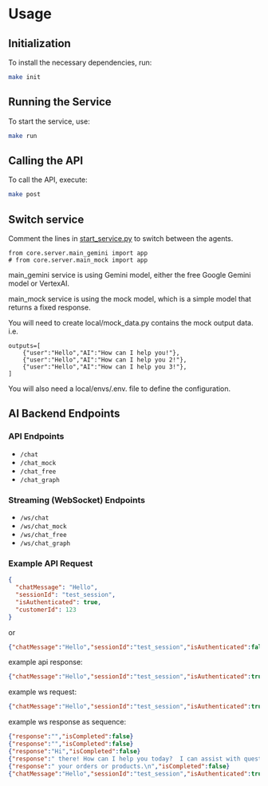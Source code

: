 # Usage

## Initialization

To install the necessary dependencies, run:
```sh
make init
```

## Running the Service

To start the service, use:
```sh
make run
```

## Calling the API

To call the API, execute:
```sh
make post
```

## Switch service
Comment the lines in [start_service.py](start_service.py) to switch between the agents.
```
from core.server.main_gemini import app
# from core.server.main_mock import app
```

main_gemini service is using Gemini model, either the free Google Gemini model or VertexAI. 

main_mock service is using the mock model, which is a simple model that returns a fixed response.

You will need to create local/mock_data.py contains the mock output data. i.e.
```
outputs=[
    {"user":"Hello","AI":"How can I help you!"},
    {"user":"Hello","AI":"How can I help you 2!"},
    {"user":"Hello","AI":"How can I help you 3!"},
]
```

You will also need a local/envs/.env.<env> file to define the configuration.


## AI Backend Endpoints

### API Endpoints
- `/chat`
- `/chat_mock`
- `/chat_free`
- `/chat_graph`

### Streaming (WebSocket) Endpoints
- `/ws/chat`
- `/ws/chat_mock`
- `/ws/chat_free`
- `/ws/chat_graph`

### Example API Request
```json
{
  "chatMessage": "Hello",
  "sessionId": "test_session",
  "isAuthenticated": true,
  "customerId": 123
}
```

or
```json
{"chatMessage":"Hello","sessionId":"test_session","isAuthenticated":false}
```
example api response:
```json
{"chatMessage":"Hello","sessionId":"test_session","isAuthenticated":true,"customerId":123,"response":"\n","isCompleted":true}
```
example ws request:
```json
{"chatMessage":"Hello","sessionId":"test_session","isAuthenticated":true,"customerId":123,"response":"\n"}
```
example ws response as sequence:
```json
{"response":"","isCompleted":false}
{"response":"","isCompleted":false}
{"response":"Hi","isCompleted":false}
{"response":" there! How can I help you today?  I can assist with questions about","isCompleted":false}
{"response":" your orders or products.\n","isCompleted":false}
{"chatMessage":"Hello","sessionId":"test_session","isAuthenticated":true,"customerId":123,"response":"\n","isCompleted":true}
```

